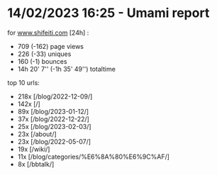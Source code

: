 # 14/02/2023 16:25 - Umami report
for www.shifeiti.com [24h] :

 - 709 (-162) page views
 - 226 (-33) uniques
 - 160 (-1) bounces
 - 14h 20' 7'' (-1h 35' 49'') totaltime


top 10 urls:
 - 218x [/blog/2022-12-09/]
 - 142x [/]
 - 89x [/blog/2023-01-12/]
 - 37x [/blog/2022-12-22/]
 - 25x [/blog/2023-02-03/]
 - 23x [/about/]
 - 23x [/blog/2022-05-07/]
 - 19x [/wiki/]
 - 11x [/blog/categories/%E6%8A%80%E6%9C%AF/]
 - 8x [/bbtalk/]


